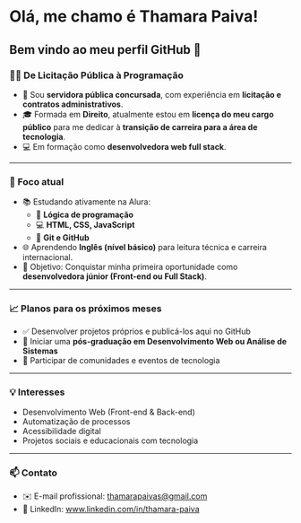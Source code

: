 # Olá, me chamo é Thamara Paiva! 
## Bem vindo ao meu perfil GitHub 👋

### 👩‍⚖️ De Licitação Pública à Programação

- 💼 Sou **servidora pública concursada**, com experiência em **licitação e contratos administrativos**.
- 🎓 Formada em **Direito**, atualmente estou em **licença do meu cargo público** para me dedicar à **transição de carreira para a área de tecnologia**.
- 💻 Em formação como **desenvolvedora web full stack**.

---

### 🚀 Foco atual

- 📚 Estudando ativamente na Alura:
  - 🧠 **Lógica de programação**
  - 💻 **HTML, CSS, JavaScript**
  - 🔧 **Git e GitHub**
- 🌐 Aprendendo **Inglês (nível básico)** para leitura técnica e carreira internacional.
- 🎯 Objetivo: Conquistar minha primeira oportunidade como **desenvolvedora júnior (Front-end ou Full Stack)**.

---

### 📈 Planos para os próximos meses

- ✅ Desenvolver projetos próprios e publicá-los aqui no GitHub
- 📘 Iniciar uma **pós-graduação em Desenvolvimento Web ou Análise de Sistemas**
- 🤝 Participar de comunidades e eventos de tecnologia

---

### 💡 Interesses

- Desenvolvimento Web (Front-end & Back-end)
- Automatização de processos
- Acessibilidade digital
- Projetos sociais e educacionais com tecnologia

---

### 📫 Contato
- ✉️ E-mail profissional: thamarapaivas@gmail.com
- 💼 LinkedIn: www.linkedin.com/in/thamara-paiva

  

